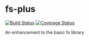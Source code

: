 # fs-plus
[![Build Status](https://travis-ci.org/ezzygemini/ezzy-fs.svg?branch=master)](https://travis-ci.org/ezzygemini/ezzy-fs)
[![Coverage Status](https://coveralls.io/repos/github/ezzygemini/ezzy-fs/badge.svg?branch=master)](https://coveralls.io/github/ezzygemini/ezzy-fs?branch=master)

An enhancement to the basic fs library
